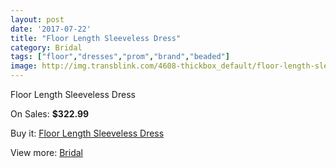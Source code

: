 ```yaml
---
layout: post
date: '2017-07-22'
title: "Floor Length Sleeveless Dress"
category: Bridal
tags: ["floor","dresses","prom","brand","beaded"]
image: http://img.transblink.com/4608-thickbox_default/floor-length-sleeveless-dress.jpg
---
```

Floor Length Sleeveless Dress

On Sales: **$322.99**
<a href="https://www.transblink.com/en/bridal/1436-floor-length-sleeveless-dress.html"><amp-img layout="responsive" width="600" height="600" src="//img.transblink.com/4608-thickbox_default/floor-length-sleeveless-dress.jpg" alt="Floor Length Sleeveless Dress 0" /></a>
<a href="https://www.transblink.com/en/bridal/1436-floor-length-sleeveless-dress.html"><amp-img layout="responsive" width="600" height="600" src="//img.transblink.com/4612-thickbox_default/floor-length-sleeveless-dress.jpg" alt="Floor Length Sleeveless Dress 1" /></a>
<a href="https://www.transblink.com/en/bridal/1436-floor-length-sleeveless-dress.html"><amp-img layout="responsive" width="600" height="600" src="//img.transblink.com/4611-thickbox_default/floor-length-sleeveless-dress.jpg" alt="Floor Length Sleeveless Dress 2" /></a>
<a href="https://www.transblink.com/en/bridal/1436-floor-length-sleeveless-dress.html"><amp-img layout="responsive" width="600" height="600" src="//img.transblink.com/4610-thickbox_default/floor-length-sleeveless-dress.jpg" alt="Floor Length Sleeveless Dress 3" /></a>
<a href="https://www.transblink.com/en/bridal/1436-floor-length-sleeveless-dress.html"><amp-img layout="responsive" width="600" height="600" src="//img.transblink.com/4609-thickbox_default/floor-length-sleeveless-dress.jpg" alt="Floor Length Sleeveless Dress 4" /></a>

Buy it: [Floor Length Sleeveless Dress](https://www.transblink.com/en/bridal/1436-floor-length-sleeveless-dress.html "Floor Length Sleeveless Dress")

View more: [Bridal](https://www.transblink.com/en/3-bridal "Bridal")